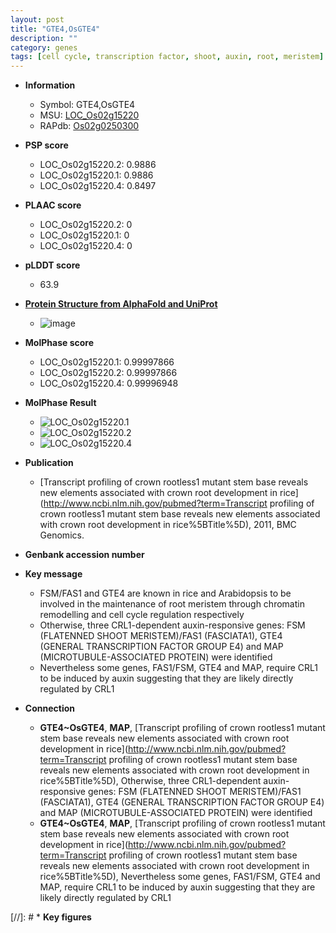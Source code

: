 ```yaml
---
layout: post
title: "GTE4,OsGTE4"
description: ""
category: genes
tags: [cell cycle, transcription factor, shoot, auxin, root, meristem]
---
```


* **Information**  
    + Symbol: GTE4,OsGTE4  
    + MSU: [LOC_Os02g15220](http://rice.plantbiology.msu.edu/cgi-bin/ORF_infopage.cgi?orf=LOC_Os02g15220)  
    + RAPdb: [Os02g0250300](http://rapdb.dna.affrc.go.jp/viewer/gbrowse_details/irgsp1?name=Os02g0250300)  

* **PSP score**  
    + LOC_Os02g15220.2: 0.9886 
    + LOC_Os02g15220.1: 0.9886 
    + LOC_Os02g15220.4: 0.8497 

* **PLAAC score**  
    + LOC_Os02g15220.2: 0 
    + LOC_Os02g15220.1: 0 
    + LOC_Os02g15220.4: 0 

* **pLDDT score**
    + 63.9

* **[Protein Structure from AlphaFold and UniProt](https://www.uniprot.org/uniprotkb/A3A538/entry#structure)**
    + ![image](https://ricepsp.github.io/images/A/AF-A3A538-F1.png)

* **MolPhase score**
    + LOC_Os02g15220.1: 0.99997866
    + LOC_Os02g15220.2: 0.99997866
    + LOC_Os02g15220.4: 0.99996948

* **MolPhase Result**
    + ![LOC_Os02g15220.1](https://304243504.github.io/Pictures/LOC_Os02g/LOC_Os02g15220.1.png)
    + ![LOC_Os02g15220.2](https://304243504.github.io/Pictures/LOC_Os02g/LOC_Os02g15220.2.png)
    + ![LOC_Os02g15220.4](https://304243504.github.io/Pictures/LOC_Os02g/LOC_Os02g15220.4.png)

* **Publication**  
    + [Transcript profiling of crown rootless1 mutant stem base reveals new elements associated with crown root development in rice](http://www.ncbi.nlm.nih.gov/pubmed?term=Transcript profiling of crown rootless1 mutant stem base reveals new elements associated with crown root development in rice%5BTitle%5D), 2011, BMC Genomics.

* **Genbank accession number**  

* **Key message**  
    + FSM/FAS1 and GTE4 are known in rice and Arabidopsis to be involved in the maintenance of root meristem through chromatin remodelling and cell cycle regulation respectively
    + Otherwise, three CRL1-dependent auxin-responsive genes: FSM (FLATENNED SHOOT MERISTEM)/FAS1 (FASCIATA1), GTE4 (GENERAL TRANSCRIPTION FACTOR GROUP E4) and MAP (MICROTUBULE-ASSOCIATED PROTEIN) were identified
    + Nevertheless some genes, FAS1/FSM, GTE4 and MAP, require CRL1 to be induced by auxin suggesting that they are likely directly regulated by CRL1

* **Connection**  
    + __GTE4~OsGTE4__, __MAP__, [Transcript profiling of crown rootless1 mutant stem base reveals new elements associated with crown root development in rice](http://www.ncbi.nlm.nih.gov/pubmed?term=Transcript profiling of crown rootless1 mutant stem base reveals new elements associated with crown root development in rice%5BTitle%5D), Otherwise, three CRL1-dependent auxin-responsive genes: FSM (FLATENNED SHOOT MERISTEM)/FAS1 (FASCIATA1), GTE4 (GENERAL TRANSCRIPTION FACTOR GROUP E4) and MAP (MICROTUBULE-ASSOCIATED PROTEIN) were identified
    + __GTE4~OsGTE4__, __MAP__, [Transcript profiling of crown rootless1 mutant stem base reveals new elements associated with crown root development in rice](http://www.ncbi.nlm.nih.gov/pubmed?term=Transcript profiling of crown rootless1 mutant stem base reveals new elements associated with crown root development in rice%5BTitle%5D), Nevertheless some genes, FAS1/FSM, GTE4 and MAP, require CRL1 to be induced by auxin suggesting that they are likely directly regulated by CRL1

[//]: # * **Key figures**  


